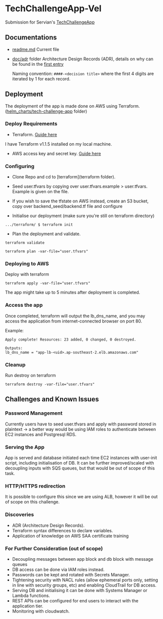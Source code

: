 # TechChallengeApp-Vel
Submission for Servian's [TechChallengeApp](https://github.com/servian/TechChallengeApp)

## Documentations

- [readme.md](readme.md)
  Current file

- [doc/adr](doc/adr) folder
  Architecture Design Records (ADR), details on why can be found in the [first entry](doc/adr/0001-record-architecture-decisions.md)

  Naming convention: `####-<decision title>` where the first 4 digits are iterated by 1 for each record.

## Deployment

The deployment of the app is made done on AWS using Terraform. ([helm_charts/tech-challenge-app](helm_charts/tech-challenge-app) folder)

### Deploy Requirements

- Terraform. [Guide here](https://learn.hashicorp.com/tutorials/terraform/install-cli)

I have Terraform v1.1.5 installed on my local machine.

- AWS access key and secret key. [Guide here](./guides/aws.md) 


### Configuring

- Clone Repo and cd to [terraform](terraform folder).

- Seed user.tfvars by copying over user.tfvars.example > user.tfvars. Example is given on the file.

- If you wish to save the tfstate on AWS instead, create an S3 bucket, copy over backend_seed/backend.tf file and configure 

- Initialise our deployment (make sure you're still on terraform directory)

```
.../terraform/ $ terraform init
```

- Plan the deployment and validate.

```
terraform validate

terraform plan -var-file="user.tfvars"
```

### Deploying to AWS

Deploy with terraform 

```
terraform apply -var-file="user.tfvars"
```

The app might take up to 5 minutes after deployment is completed.

### Access the app

Once completed, terraform will output the lb_dns_name, and you may access the application from internet-connected browser on port 80.

Example: 

```
Apply complete! Resources: 23 added, 0 changed, 0 destroyed.

Outputs: 
lb_dns_name = "app-lb-<uid>.ap-southeast-2.elb.amazonaws.com"
```

### Cleanup

Run destroy on terraform
```
terraform destroy -var-file="user.tfvars"
```

## Challenges and Known Issues

### Password Management

Currently users have to seed user.tfvars and apply with password stored in plaintext -> a better way would be using IAM roles to authenticate between EC2 instances and Postgresql RDS.

### Serving the App

App is served and database initiated each time EC2 instances with user-init script, including initialisation of DB.
It can be further improved/scaled with decoupling inputs with SQS queues, but that would be out of scope of this task.

### HTTP/HTTPS redirection

It is possible to configure this since we are using ALB, however it will be out of scope on this challenge.

### Discoveries

- ADR (Architecture Design Records).
- Terraform syntax differences to declare variables.
- Application of knowledge on AWS SAA certificate training 

### For Further Consideration (out of scope)

- Decoupling messages between app block and db block with message queues
- DB access can be done via IAM roles instead.
- Passwords can be kept and rotated with Secrets Manager.
- Tightening security with NACL rules (allow ephemeral ports only, setting in line with security groups, etc) and enabling CloudTrail for DB access.
- Serving DB and initialising it can be done with Systems Manager or Lambda functions.
- REST APIs can be configured for end users to interact with the application tier. 
- Monitoring with cloudwatch.